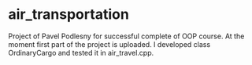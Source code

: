 # air_transportation
Project of Pavel Podlesny for successful complete of OOP course.
At the moment first part of the project is uploaded.
I developed class OrdinaryCargo and tested it in air_travel.cpp.
